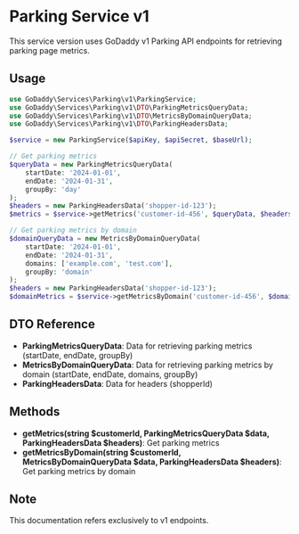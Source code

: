 # Parking Service v1

This service version uses GoDaddy v1 Parking API endpoints for retrieving parking page metrics.

## Usage

```php
use GoDaddy\Services\Parking\v1\ParkingService;
use GoDaddy\Services\Parking\v1\DTO\ParkingMetricsQueryData;
use GoDaddy\Services\Parking\v1\DTO\MetricsByDomainQueryData;
use GoDaddy\Services\Parking\v1\DTO\ParkingHeadersData;

$service = new ParkingService($apiKey, $apiSecret, $baseUrl);

// Get parking metrics
$queryData = new ParkingMetricsQueryData(
    startDate: '2024-01-01',
    endDate: '2024-01-31',
    groupBy: 'day'
);
$headers = new ParkingHeadersData('shopper-id-123');
$metrics = $service->getMetrics('customer-id-456', $queryData, $headers);

// Get parking metrics by domain
$domainQueryData = new MetricsByDomainQueryData(
    startDate: '2024-01-01',
    endDate: '2024-01-31',
    domains: ['example.com', 'test.com'],
    groupBy: 'domain'
);
$headers = new ParkingHeadersData('shopper-id-123');
$domainMetrics = $service->getMetricsByDomain('customer-id-456', $domainQueryData, $headers);
```

## DTO Reference

- **ParkingMetricsQueryData**: Data for retrieving parking metrics (startDate, endDate, groupBy)
- **MetricsByDomainQueryData**: Data for retrieving parking metrics by domain (startDate, endDate, domains, groupBy)
- **ParkingHeadersData**: Data for headers (shopperId)

## Methods

- **getMetrics(string $customerId, ParkingMetricsQueryData $data, ParkingHeadersData $headers)**: Get parking metrics
- **getMetricsByDomain(string $customerId, MetricsByDomainQueryData $data, ParkingHeadersData $headers)**: Get parking metrics by domain

## Note
This documentation refers exclusively to v1 endpoints.
